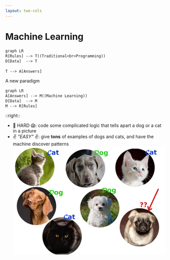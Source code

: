 ```yaml
---
layout: two-cols
---
```


# Machine Learning

```mermaid {theme: 'dark', scale: 1.2}
graph LR
R[Rules] --> T((Traditional<br>Programming))
D[Data]  --> T

T --> A[Answers]
```

A new paradigm

```mermaid {theme: 'dark', scale: 1.1}
graph LR
A[Answers] --> M((Machine Learning))
D[Data]  --> M
M --> R[Rules]
```

::right::

- 💎 HARD 😱: code some complicated logic that tells apart a dog or a cat in a picture
- ✌ _"EASY"_ ✌: give **tons** of examples of dogs and cats, and have the machine discover patterns
  ![dog-cat](/images/dog-cat.jpg)
